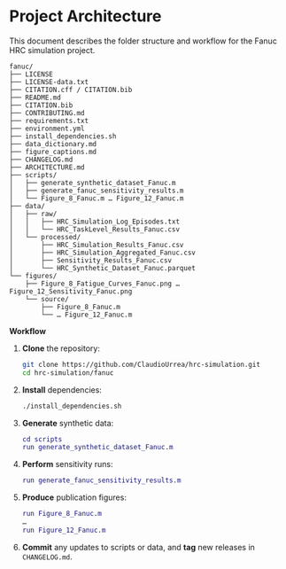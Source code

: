 # Project Architecture

This document describes the folder structure and workflow for the Fanuc HRC simulation project.

```
fanuc/
├── LICENSE
├── LICENSE-data.txt
├── CITATION.cff / CITATION.bib
├── README.md
├── CITATION.bib
├── CONTRIBUTING.md
├── requirements.txt
├── environment.yml
├── install_dependencies.sh
├── data_dictionary.md
├── figure_captions.md
├── CHANGELOG.md
├── ARCHITECTURE.md
├── scripts/
│   ├── generate_synthetic_dataset_Fanuc.m
│   ├── generate_fanuc_sensitivity_results.m
│   └── Figure_8_Fanuc.m … Figure_12_Fanuc.m
├── data/
│   ├── raw/
│   │   ├── HRC_Simulation_Log_Episodes.txt
│   │   └── HRC_TaskLevel_Results_Fanuc.csv
│   └── processed/
│       ├── HRC_Simulation_Results_Fanuc.csv
│       ├── HRC_Simulation_Aggregated_Fanuc.csv
│       ├── Sensitivity_Results_Fanuc.csv
│       └── HRC_Synthetic_Dataset_Fanuc.parquet
└── figures/
    ├── Figure_8_Fatigue_Curves_Fanuc.png … Figure_12_Sensitivity_Fanuc.png
    └── source/
        ├── Figure_8_Fanuc.m
        └── … Figure_12_Fanuc.m
```

**Workflow**

1. **Clone** the repository:

   ```bash
   git clone https://github.com/ClaudioUrrea/hrc-simulation.git
   cd hrc-simulation/fanuc
   ```
2. **Install** dependencies:

   ```bash
   ./install_dependencies.sh
   ```
3. **Generate** synthetic data:

   ```matlab
   cd scripts
   run generate_synthetic_dataset_Fanuc.m
   ```
4. **Perform** sensitivity runs:

   ```matlab
   run generate_fanuc_sensitivity_results.m
   ```
5. **Produce** publication figures:

   ```matlab
   run Figure_8_Fanuc.m
   …
   run Figure_12_Fanuc.m
   ```
6. **Commit** any updates to scripts or data, and **tag** new releases in `CHANGELOG.md`.








